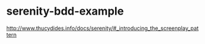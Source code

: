 # serenity-bdd-example
http://www.thucydides.info/docs/serenity/#_introducing_the_screenplay_pattern
